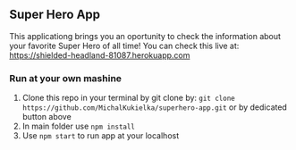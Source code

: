 ## Super Hero App
This applicationg brings you an oportunity to check the information about your favorite Super Hero of all time!
You can check this live at: https://shielded-headland-81087.herokuapp.com

### Run at your own mashine

1. Clone this repo in your terminal by git clone by:
```git clone https://github.com/MichalKukielka/superhero-app.git```
or by dedicated button above
2. In main folder use 
```npm install```
3. Use
```npm start```
to run app at your localhost